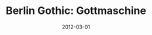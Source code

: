 ---
title: "Berlin Gothic: Gottmaschine"
authors: 
- "Jonas Winner"
genres:
    - "fiction"
    - "thriller"
date: "2012-03-01"
rating: 3
recommend: true
---